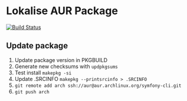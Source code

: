# Lokalise AUR Package
[![Build Status](https://travis-ci.org/famoser/symfony-cli-aur.svg?branch=master)](https://travis-ci.org/famoser/symfony-cli-aur)

## Update package

1. Update package version in PKGBUILD
2. Generate new checksums with `updpkgsums`
3. Test install `makepkg -si`
4. Update .SRCINFO `makepkg --printsrcinfo > .SRCINFO`
5. `git remote add arch ssh://aur@aur.archlinux.org/symfony-cli.git`
6. `git push arch`